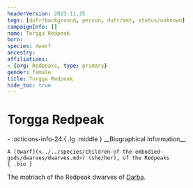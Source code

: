 ```yaml
---
headerVersion: 2023.11.25
tags: [dufr/background, person, dufr/met, status/unknown]
campaignInfo: []
name: Torgga Redpeak
born:
species: dwarf
ancestry:
affiliations:
- {org: Redpeaks, type: primary}
gender: female
title: Torgga Redpeak
hide_toc: true
---
```

# Torgga Redpeak
<div class="grid cards ext-narrow-margin ext-one-column" markdown>
- :octicons-info-24:{ .lg .middle } __Biographical Information__

    A [dwarf](<../../species/children-of-the-embodied-gods/dwarves/dwarves.md>) (she/her), of the Redpeaks  
    { .bio }

</div>


The matriach of the Redpeak dwarves of [Darba](<../../gazetteer/greater-dunmar/realms/dunmar/coastal-dunmar/darba/darba.md>).